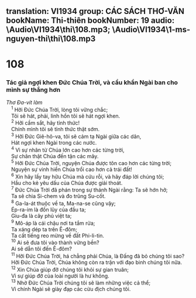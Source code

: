 translation: VI1934
group: CÁC SÁCH THƠ-VĂN
bookName: Thi-thiên 
bookNumber: 19
audio: \Audio\VI1934\thi\108.mp3; \Audio\VI1934\1-ms-nguyen-thi\thi\108.mp3
-------

<div class="title"><h1>108</h1><h3>Tác giả ngợi khen Đức Chúa Trời, và cầu khẩn Ngài ban cho mình sự thắng hơn</h3><i>Thơ Đa-vít làm</i></div>
<span class="verse thi_108_1"> <sup>1</sup> Hỡi Đức Chúa Trời, lòng tôi vững chắc; <br/> Tôi sẽ hát, phải, linh hồn tôi sẽ hát ngợi khen. <br/></span>
<span class="verse thi_108_2"> <sup>2</sup> Hỡi cầm sắt, hãy tỉnh thức! <br/> Chính mình tôi sẽ tỉnh thức thật sớm. <br/></span>
<span class="verse thi_108_3"> <sup>3</sup> Hỡi Đức Giê-hô-va, tôi sẽ cảm tạ Ngài giữa các dân, <br/> Hát ngợi khen Ngài trong các nước. <br/></span>
<span class="verse thi_108_4"> <sup>4</sup> Vì sự nhân từ Chúa lớn cao hơn các từng trời, <br/> Sự chân thật Chúa đến tận các mây. <br/></span>
<span class="verse thi_108_5"> <sup>5</sup> Hỡi Đức Chúa Trời, nguyện Chúa được tôn cao hơn các từng trời; <br/> Nguyện sự vinh hiển Chúa trổi cao hơn cả trái đất! <br/></span>
<span class="verse thi_108_6"> <sup>6</sup> Xin hãy lấy tay hữu Chúa mà cứu rỗi, và hãy đáp lời chúng tôi; <br/> Hầu cho kẻ yêu dấu của Chúa được giải thoát. <br/></span>
<span class="verse thi_108_7"> <sup>7</sup> Đức Chúa Trời đã phán trong sự thánh Ngài rằng: Ta sẽ hớn hở; <br/> Ta sẽ chia Si-chem và đo trũng Su-cốt. <br/></span>
<span class="verse thi_108_8"> <sup>8</sup> Ga-la-át thuộc về ta, Ma-na-se cũng vậy; <br/> Ép-ra-im là đồn lũy của đầu ta; <br/> Giu-đa là cây phủ việt ta; <br/></span>
<span class="verse thi_108_9"> <sup>9</sup> Mô-áp là cái chậu nơi ta tắm rửa; <br/> Ta xáng dép ta trên Ê-đôm; <br/> Ta cất tiếng reo mừng về đất Phi-li-tin. <br/></span>
<span class="verse thi_108_10"> <sup>10</sup> Ai sẽ đưa tôi vào thành vững bền? <br/> Ai sẽ dẫn tôi đến Ê-đôm? <br/></span>
<span class="verse thi_108_11"> <sup>11</sup> Hỡi Đức Chúa Trời, há chẳng phải Chúa, là Đấng đã bỏ chúng tôi sao? <br/> Hỡi Đức Chúa Trời, Chúa không còn ra trận với đạo binh chúng tôi nữa. <br/></span>
<span class="verse thi_108_12"> <sup>12</sup> Xin Chúa giúp đỡ chúng tôi khỏi sự gian truân; <br/> Vì sự giúp đỡ của loài người là hư không. <br/></span>
<span class="verse thi_108_13"> <sup>13</sup> Nhờ Đức Chúa Trời chúng tôi sẽ làm những việc cả thể; <br/> Vì chính Ngài sẽ giày đạp các cừu địch chúng tôi. <br/></span>
